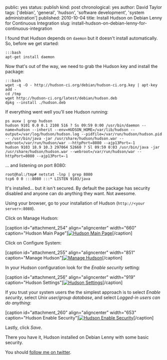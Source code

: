 public: yes
status: publish
kind: post
chronological: yes
author: David Taylor
tags: ['debian', 'general', 'hudson', 'software development', 'system administration']
published: 2010-10-04
title: Install Hudson on Debian Lenny for Continuous Integration
slug: install-hudson-on-debian-lenny-for-continuous-integration

I found that Hudson depends on `daemon` but it doesn't install automatically.  So, before we get started:


    :::bash
    apt-get install daemon


Now that's out of the way, we need to grab the Hudson key and install the package:


    :::bash
    wget -q -O - http://hudson-ci.org/debian/hudson-ci.org.key | apt-key add -
    cd /tmp
    wget http://hudson-ci.org/latest/debian/hudson.deb
    dpkg --install ./hudson.deb


If everything went well you'll see Hudson running:


    ps auxw | grep hudson
    hudson 9101 0.0 0.1 2108 516 ? Ss 09:59 0:00 /usr/bin/daemon --name=hudson --inherit --env=HUDSON_HOME=/var/lib/hudson --output=/var/log/hudson/hudson.log --pidfile=/var/run/hudson/hudson.pid -- /usr/bin/java -jar /usr/share/hudson/hudson.war --webroot=/var/run/hudson/war --httpPort=8080 --ajp13Port=-1
    hudson 9103 18.9 10.3 297064 52660 ? Sl 09:59 0:03 /usr/bin/java -jar /usr/share/hudson/hudson.war --webroot=/var/run/hudson/war --httpPort=8080 --ajp13Port=-1


... and listening on port 8080:


    root@hal:/tmp# netstat -lnp | grep 8080
    tcp6 0 0 :::8080 :::* LISTEN 9103/java


It's installed... but it isn't secured. By default the package has security disabled and anyone can do anything they want. Not awesome.

Using your browser, go to your installation of Hudson (`http://<your server>:8080`).

Click on Manage Hudson:

[caption id="attachment_254" align="aligncenter" width="660" caption="Hudson Main Page"][![Hudson Main Page](http://www.cloudartisan.com/wp-content/uploads/2010/10/Hudson-Main-Page.png)](http://www.cloudartisan.com/wp-content/uploads/2010/10/Hudson-Main-Page.png)[/caption]

Click on Configure System:

[caption id="attachment_255" align="aligncenter" width="851" caption="Manage Hudson"][![Manage Hudson](http://www.cloudartisan.com/wp-content/uploads/2010/10/Manage-Hudson.png)](http://www.cloudartisan.com/wp-content/uploads/2010/10/Manage-Hudson.png)[/caption]

In your Hudson configuration look for the _Enable security_ setting:

[caption id="attachment_256" align="aligncenter" width="919" caption="Hudson Settings"][![Hudson Settings](http://www.cloudartisan.com/wp-content/uploads/2010/10/Hudson-Settings.png)](http://www.cloudartisan.com/wp-content/uploads/2010/10/Hudson-Settings.png)[/caption]

If you trust your system users the the simplest approach is to select _Enable security_, select _Unix user/group database_, and select _Logged-in users can do anything_:

[caption id="attachment_260" align="aligncenter" width="653" caption="Hudson Enable Security"][![Hudson Enable Security](http://www.cloudartisan.com/wp-content/uploads/2010/10/Hudson-Enable-Security.png)](http://www.cloudartisan.com/wp-content/uploads/2010/10/Hudson-Enable-Security.png)[/caption]

Lastly, click _Save_.

There you have it, Hudson installed on Debian Lenny with some basic security.

You should [follow me on twitter](http://twitter.com/davidltaylor).
